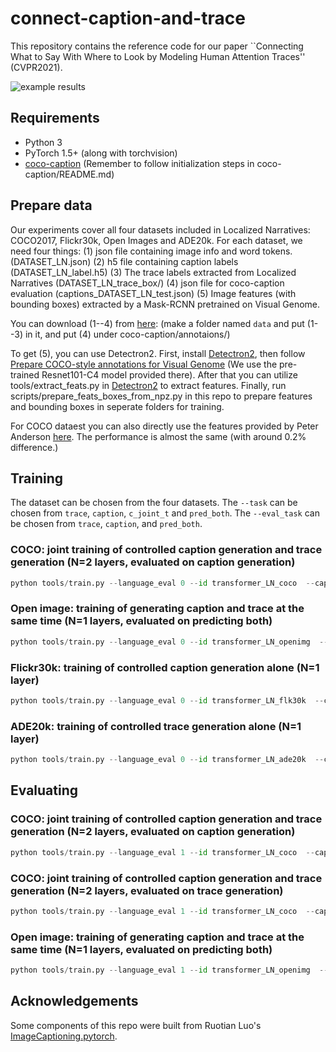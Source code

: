 # connect-caption-and-trace
This repository contains the reference code for our paper ``Connecting What to Say With Where to Look by Modeling Human Attention Traces'' (CVPR2021).

![example results](images/example_coco_tasks_1_2_3.png)

## Requirements
* Python 3
* PyTorch 1.5+ (along with torchvision)
* [coco-caption](https://github.com/tylin/coco-caption) (Remember to follow initialization steps in coco-caption/README.md)

## Prepare data
Our experiments cover all four datasets included in Localized Narratives: COCO2017, Flickr30k, Open Images and ADE20k. For each dataset, we need four things: (1) json file containing image info and word tokens. (DATASET_LN.json) (2) h5 file containing caption labels (DATASET_LN_label.h5) (3) The trace labels extracted from Localized Narratives (DATASET_LN_trace_box/) (4) json file for coco-caption evaluation (captions_DATASET_LN_test.json) (5) Image features (with bounding boxes) extracted by a Mask-RCNN pretrained on Visual Genome. 

You can download (1--4) from [here](https://drive.google.com/drive/folders/1DnaJu7lZc1dmyJyr-pxdK4l2sWjWUo03?usp=sharing):  (make a folder named `data` and put (1--3) in it, and put (4) under coco-caption/annotaions/)

To get (5), you can use Detectron2. First, install [Detectron2](https://github.com/lichengunc/detectron2/tree/genome_obj+attr), then follow [Prepare COCO-style annotations for Visual Genome](https://github.com/lichengunc/detectron2/blob/genome_obj%2Battr/NOTES.md) (We use the pre-trained Resnet101-C4 model provided there). After that you can utilize tools/extract_feats.py in [Detectron2](https://github.com/lichengunc/detectron2/tree/genome_obj+attr) to extract features. Finally, run scripts/prepare_feats_boxes_from_npz.py in this repo to prepare features and bounding boxes in seperate folders for training.

For COCO dataest you can also directly use the features provided by Peter Anderson [here](https://github.com/peteanderson80/bottom-up-attention). The performance is almost the same (with around 0.2% difference.)

## Training 
The dataset can be chosen from the four datasets. The `--task` can be chosen from `trace`, `caption`, `c_joint_t` and `pred_both`. The `--eval_task` can be chosen from `trace`, `caption`, and `pred_both`. 

### COCO: joint training of controlled caption generation and trace generation (N=2 layers, evaluated on caption generation)
```python
python tools/train.py --language_eval 0 --id transformer_LN_coco  --caption_model transformer --input_json data/coco_LN.json --input_att_dir Dir_to_image_features_vg --input_box_dir Dir_to_bounding_boxes_vg --input_label_h5 data/coco_LN_label.h5 --batch_size 30 --learning_rate 5e-4 --learning_rate_decay_start 0 --scheduled_sampling_start 100 --learning_rate_decay_every 3  --save_checkpoint_every 1000 --max_epochs 30 --max_length 225 --seq_per_img 1 --use_box 1   --use_trace 1  --input_trace_dir data/coco_LN_trace_box --use_trace_feat 0 --beam_size 1 --val_images_use -1 --num_layers 2 --task c_joint_t --eval_task caption --dataset_choice=coco
```

### Open image: training of generating caption and trace at the same time (N=1 layers, evaluated on predicting both)
```python
python tools/train.py --language_eval 0 --id transformer_LN_openimg  --caption_model transformer --input_json data/openimg_LN.json --input_att_dir Dir_to_image_features_vg --input_box_dir Dir_to_bounding_boxes_vg --input_label_h5 data/openimg_LN_label.h5 --batch_size 30 --learning_rate 5e-4 --learning_rate_decay_start 0 --scheduled_sampling_start 100 --learning_rate_decay_every 3  --save_checkpoint_every 1000 --max_epochs 30 --max_length 225 --seq_per_img 1 --use_box 1   --use_trace 1  --input_trace_dir data/openimg_LN_trace_box --use_trace_feat 0 --beam_size 1 --val_images_use -1 --num_layers 1 --task pred_both --eval_task pred_both --dataset_choice=openimg
```

### Flickr30k: training of controlled caption generation alone (N=1 layer)
```python
python tools/train.py --language_eval 0 --id transformer_LN_flk30k  --caption_model transformer --input_json data/flk30k_LN.json --input_att_dir Dir_to_image_features_vg --input_box_dir Dir_to_bounding_boxes_vg --input_label_h5 data/flk30k_LN_label.h5 --batch_size 30 --learning_rate 5e-4 --learning_rate_decay_start 0 --scheduled_sampling_start 100 --learning_rate_decay_every 3  --save_checkpoint_every 1000 --max_epochs 30 --max_length 225 --seq_per_img 1 --use_box 1   --use_trace 1  --input_trace_dir data/flk30k_LN_trace_box --use_trace_feat 0 --beam_size 1 --val_images_use -1 --num_layers 1 --task caption --eval_task caption --dataset_choice=flk30k
```

### ADE20k: training of controlled trace generation alone (N=1 layer)
```python
python tools/train.py --language_eval 0 --id transformer_LN_ade20k  --caption_model transformer --input_json data/ade20k_LN.json --input_att_dir Dir_to_image_features_vg --input_box_dir Dir_to_bounding_boxes_vg --input_label_h5 data/ade20k_LN_label.h5 --batch_size 30 --learning_rate 5e-4 --learning_rate_decay_start 0 --scheduled_sampling_start 100 --learning_rate_decay_every 3  --save_checkpoint_every 1000 --max_epochs 30 --max_length 225 --seq_per_img 1 --use_box 1   --use_trace 1  --input_trace_dir data/ade20k_LN_trace_box --use_trace_feat 0 --beam_size 1 --val_images_use -1 --num_layers 1 --task trace --eval_task trace --dataset_choice=ade20k
```

## Evaluating
### COCO: joint training of controlled caption generation and trace generation (N=2 layers, evaluated on caption generation)
```python
python tools/train.py --language_eval 1 --id transformer_LN_coco  --caption_model transformer --input_json data/coco_LN.json --input_att_dir Dir_to_image_features_vg --input_box_dir Dir_to_bounding_boxes_vg --input_label_h5 data/coco_LN_label.h5 --batch_size 2 --learning_rate 5e-4 --learning_rate_decay_start 0 --scheduled_sampling_start 100 --learning_rate_decay_every 3  --save_checkpoint_every 1000 --max_epochs 30 --max_length 225 --seq_per_img 1 --use_box 1   --use_trace 1  --input_trace_dir data/coco_LN_trace_box --use_trace_feat 0 --beam_size 5 --val_images_use -1 --num_layers 2 --task c_joint_t --eval_task caption --dataset_choice=coco
```
### COCO: joint training of controlled caption generation and trace generation (N=2 layers, evaluated on trace generation)
```python
python tools/train.py --language_eval 1 --id transformer_LN_coco  --caption_model transformer --input_json data/coco_LN.json --input_att_dir Dir_to_image_features_vg --input_box_dir Dir_to_bounding_boxes_vg --input_label_h5 data/coco_LN_label.h5 --batch_size 30 --learning_rate 5e-4 --learning_rate_decay_start 0 --scheduled_sampling_start 100 --learning_rate_decay_every 3  --save_checkpoint_every 1000 --max_epochs 30 --max_length 225 --seq_per_img 1 --use_box 1   --use_trace 1  --input_trace_dir data/coco_LN_trace_box --use_trace_feat 0 --beam_size 1 --val_images_use -1 --num_layers 2 --task c_joint_t --eval_task trace --dataset_choice=coco
```
### Open image: training of generating caption and trace at the same time (N=1 layers, evaluated on predicting both)
```python
python tools/train.py --language_eval 1 --id transformer_LN_openimg  --caption_model transformer --input_json data/openimg_LN.json --input_att_dir Dir_to_image_features_vg --input_box_dir Dir_to_bounding_boxes_vg --input_label_h5 data/openimg_LN_label.h5 --batch_size 2 --learning_rate 5e-4 --learning_rate_decay_start 0 --scheduled_sampling_start 100 --learning_rate_decay_every 3  --save_checkpoint_every 1000 --max_epochs 30 --max_length 225 --seq_per_img 1 --use_box 1   --use_trace 1  --input_trace_dir data/openimg_LN_trace_box --use_trace_feat 0 --beam_size 5 --val_images_use -1 --num_layers 1 --task pred_both --eval_task pred_both --dataset_choice=openimg
```


## Acknowledgements
Some components of this repo were built from Ruotian Luo's [ImageCaptioning.pytorch](https://github.com/ruotianluo/ImageCaptioning.pytorch).



